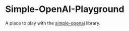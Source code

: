 # Simple-OpenAI-Playground

A place to play with the [simple-openai](https://github.com/sashirestela/simple-openai) library.
